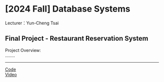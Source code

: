 # [2024 Fall] Database Systems<br>
Lecturer：Yun-Cheng Tsai<br>
## Final Project - Restaurant Reservation System
Project Overview:<br>
........
*****
[Code](https://github.com/ethanlin1126/Database_Systems/tree/main/final)<br>
[Video](https://youtu.be/2e0PjJJh6Q4)




